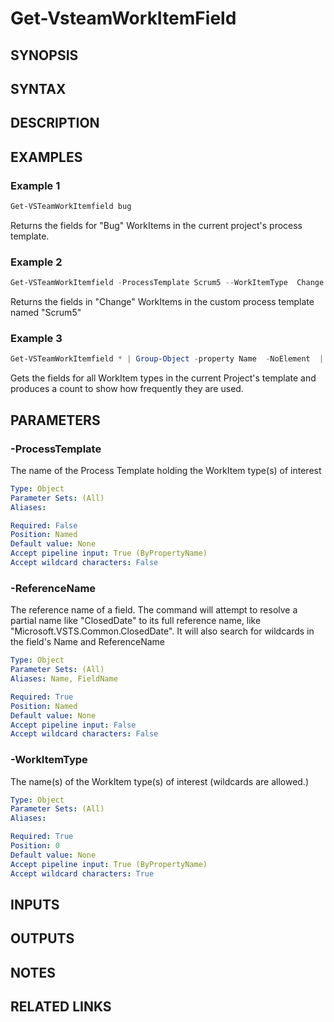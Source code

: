 <!-- #include "./common/header.md" -->

# Get-VsteamWorkItemField

## SYNOPSIS

<!-- #include "./synopsis/Get-VsteamWorkItemField.md" -->

## SYNTAX

## DESCRIPTION
<!-- #include "./synopsis/Get-VsteamWorkItemField.md" -->

## EXAMPLES

### Example 1
```powershell
Get-VSTeamWorkItemfield bug
```

Returns the fields for "Bug" WorkItems in the current project's process template.


### Example 2
```powershell
Get-VSTeamWorkItemfield -ProcessTemplate Scrum5 --WorkItemType  Change
```

Returns the fields in "Change" WorkItems in the custom process template named "Scrum5"

### Example 3
```powershell
Get-VSTeamWorkItemfield * | Group-Object -property Name  -NoElement  | Sort-Object count
```

Gets the fields for all WorkItem types in the current Project's template and produces a count to show how frequently they are used.

## PARAMETERS

### -ProcessTemplate
The name of the Process Template holding the WorkItem type(s) of interest

```yaml
Type: Object
Parameter Sets: (All)
Aliases:

Required: False
Position: Named
Default value: None
Accept pipeline input: True (ByPropertyName)
Accept wildcard characters: False
```


### -ReferenceName
The reference name of a field. The command will attempt to resolve a partial name like "ClosedDate" to its full reference name, like "Microsoft.VSTS.Common.ClosedDate". It will also search for wildcards in the field's Name and ReferenceName

```yaml
Type: Object
Parameter Sets: (All)
Aliases: Name, FieldName

Required: True
Position: Named
Default value: None
Accept pipeline input: False
Accept wildcard characters: False
```


### -WorkItemType
The name(s) of the WorkItem type(s) of interest (wildcards are allowed.)

```yaml
Type: Object
Parameter Sets: (All)
Aliases:

Required: True
Position: 0
Default value: None
Accept pipeline input: True (ByPropertyName)
Accept wildcard characters: True
```

## INPUTS

## OUTPUTS

## NOTES

## RELATED LINKS
